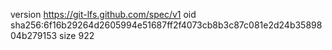 version https://git-lfs.github.com/spec/v1
oid sha256:6f16b29264d2605994e51687ff2f4073cb8b3c87c081e2d24b3589804b279153
size 922

